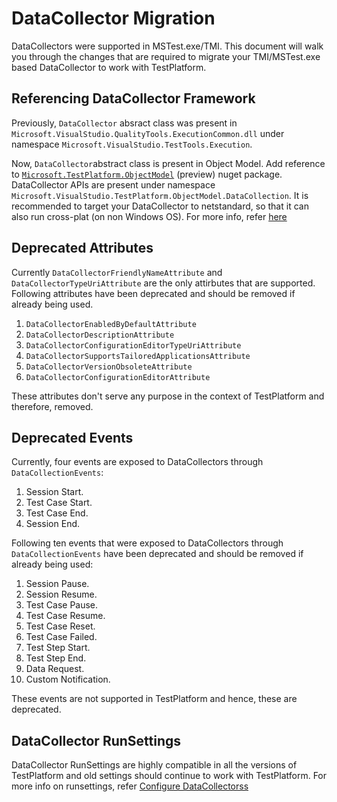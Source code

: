 # DataCollector Migration 
DataCollectors were supported in MSTest.exe/TMI. 
This document will walk you through the changes that are required to migrate your TMI/MSTest.exe based DataCollector to work with TestPlatform.

## Referencing DataCollector Framework
Previously, `DataCollector` absract class was present in `Microsoft.VisualStudio.QualityTools.ExecutionCommon.dll` under namespace `Microsoft.VisualStudio.TestTools.Execution`.

Now, `DataCollector`abstract class is present in Object Model. Add reference to [`Microsoft.TestPlatform.ObjectModel`](https://www.nuget.org/packages/Microsoft.TestPlatform.ObjectModel/15.5.0-preview-20170810-02)  (preview) nuget package. DataCollector APIs are present under namespace `Microsoft.VisualStudio.TestPlatform.ObjectModel.DataCollection`.
It is recommended to target your DataCollector to netstandard, so that it can also run cross-plat (on non Windows OS).
For more info, refer [here](https://github.com/Microsoft/vstest-docs/blob/master/docs/extensions/datacollector.md)

## Deprecated Attributes
Currently `DataCollectorFriendlyNameAttribute` and `DataCollectorTypeUriAttribute` are the only attirbutes that are supported. 
Following attributes have been deprecated and should be removed if already being used.
1. `DataCollectorEnabledByDefaultAttribute`
2. `DataCollectorDescriptionAttribute`
3. `DataCollectorConfigurationEditorTypeUriAttribute`
4. `DataCollectorSupportsTailoredApplicationsAttribute`
5. `DataCollectorVersionObsoleteAttribute` 
6. `DataCollectorConfigurationEditorAttribute`

These attributes don't serve any purpose in the context of TestPlatform and therefore, removed.

## Deprecated Events
Currently, four events are exposed to DataCollectors through `DataCollectionEvents`:
1. Session Start.
2. Test Case Start.
3. Test Case End.
4. Session End.

Following ten events that were exposed to DataCollectors through `DataCollectionEvents` have been deprecated and should be removed if already being used:
1. Session Pause.
2. Session Resume.
3. Test Case Pause.
4. Test Case Resume.
5. Test Case Reset.
6. Test Case Failed.
7. Test Step Start.
8. Test Step End.
9. Data Request.
10. Custom Notification.

These events are not supported in TestPlatform and hence, these are deprecated.

## DataCollector RunSettings
DataCollector RunSettings are highly compatible in all the versions of TestPlatform and old settings should continue to work with TestPlatform. For more info on runsettings, refer [Configure DataCollectorss](https://github.com/Microsoft/vstest-docs/blob/master/docs/analyze.md#configure-datacollectors)
